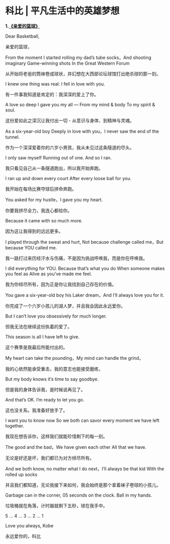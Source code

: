 # 科比 | 平凡生活中的英雄梦想

<b>1.<a href="https://www.bilibili.com/video/BV1mW411x7p9/">《亲爱的篮球》</a> </b>

Dear Basketball,

亲爱的篮球，


From the moment I started rolling my dad’s tube socks，And shooting imaginary Game-winning shots In the Great Western Forum

从开始将老爸的筒袜卷成球状，并幻想在大西部论坛球馆打出绝杀球的那一刻。


I knew one thing was real: I fell in love with you. 

有一件事我知道是肯定的：我深深的爱上了你。


A love so deep I gave you my all — From my mind & body To my spirit & soul.

这份爱如此之深沉让我付出一切 - 从意识与身体、到精神与灵魂。


As a six-year-old boy Deeply in love with you，I never saw the end of the tunnel. 

作为一个深深爱着你的六岁小男孩，我从未见过这条隧道的尽头。


I only saw myself Running out of one. And so I ran. 

我只看见自己从一条隧道跑出，所以我开始奔跑。


I ran up and down every court After every loose ball for you. 

我开始在每场比赛夺球后拼命奔跑。


You asked for my hustle，I gave you my heart.

你要我拼尽全力，我连心都给你。


Because it came with so much more. 

因为这让我得到的远远更多。


I played through the sweat and hurt, Not because challenge called me，But because YOU called me. 

我一路打过来历经汗水与伤痛，不是因为挑战呼唤我，而是你在呼唤我。


I did everything for YOU. Because that’s what you do When someone makes you feel as Alive as you’ve made me feel. 

我为你倾尽所有，因为正是你让我找到自己存在的价值。


You gave a six-year-old boy his Laker dream，And I’ll always love you for it. 

你完成了一个六岁小孩儿的湖人梦，并且我会因此永远爱你。


But I can’t love you obsessively for much longer. 

但我无法在继续这份执着的爱了。


This season is all I have left to give. 

这个赛季是我最后所能付出的。


My heart can take the pounding，My mind can handle the grind，

我的心依然能承受重击，我的意志也能接受磨练，


But my body knows it’s time to say goodbye. 

但是我的身体告诉我，是时候说再见了。


And that’s OK. I’m ready to let you go. 

这也没关系。我准备好放手了。


I want you to know now So we both can savor every moment we have left together. 

我现在想告诉你，这样我们就能珍惜剩下的每一刻。


The good and the bad，We have given each other All that we have. 

无论是好还是坏，我们都已为对方倾尽所有。


And we both know, no matter what I do next，I’ll always be that kid With the rolled up socks

并且我们都知道，无论我接下来如何，我会始终是那个拿着袜子卷球的小孩儿。


Garbage can in the corner, 05 seconds on the clock. Ball in my hands.

垃圾桶就在角落，计时器就剩下五秒，球在我手中。


5 … 4 … 3 … 2 … 1


Love you always, Kobe

永远爱你的，科比








